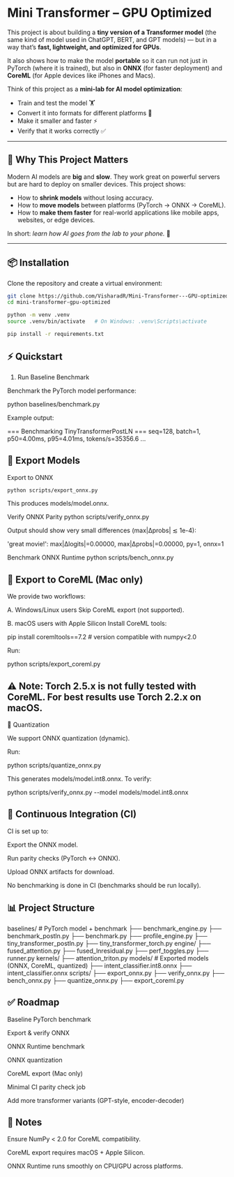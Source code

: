 # Mini Transformer – GPU Optimized


This project is about building a **tiny version of a Transformer model** (the same kind of model used in ChatGPT, BERT, and GPT models) — but in a way that’s **fast, lightweight, and optimized for GPUs**.  

It also shows how to make the model **portable** so it can run not just in PyTorch (where it is trained), but also in **ONNX** (for faster deployment) and **CoreML** (for Apple devices like iPhones and Macs).  

Think of this project as a **mini-lab for AI model optimization**:  
- Train and test the model 🏋️  
- Convert it into formats for different platforms 🔄  
- Make it smaller and faster ⚡  
- Verify that it works correctly ✅  

---

## 🌟 Why This Project Matters  

Modern AI models are **big** and **slow**. They work great on powerful servers but are hard to deploy on smaller devices. This project shows:  

- How to **shrink models** without losing accuracy.  
- How to **move models** between platforms (PyTorch → ONNX → CoreML).  
- How to **make them faster** for real-world applications like mobile apps, websites, or edge devices.  

In short: *learn how AI goes from the lab to your phone.* 📱  

---

## 📦 Installation

Clone the repository and create a virtual environment:
```bash
git clone https://github.com/VisharadR/Mini-Transformer---GPU-optimized.git
cd mini-transformer-gpu-optimized
```
```bash
python -m venv .venv
source .venv/bin/activate   # On Windows: .venv\Scripts\activate

pip install -r requirements.txt 
```
## ⚡ Quickstart
1. Run Baseline Benchmark

Benchmark the PyTorch model performance:

python baselines/benchmark.py


Example output:

=== Benchmarking TinyTransformerPostLN ===
seq=128, batch=1, p50=4.00ms, p95=4.01ms, tokens/s=35356.6
...

## 🔄 Export Models

Export to ONNX
```bash
python scripts/export_onnx.py
```

This produces models/model.onnx.

Verify ONNX Parity
python scripts/verify_onnx.py


Output should show very small differences (max|Δprobs| ≲ 1e-4):

'great movie!': max|Δlogits|=0.00000, max|Δprobs|=0.00000, py=1, onnx=1

Benchmark ONNX Runtime
python scripts/bench_onnx.py

## 🍏 Export to CoreML (Mac only)


We provide two workflows:

A. Windows/Linux users
Skip CoreML export (not supported).

B. macOS users with Apple Silicon
Install CoreML tools:

pip install coremltools==7.2  # version compatible with numpy<2.0


Run:

python scripts/export_coreml.py


## ⚠️ Note: Torch 2.5.x is not fully tested with CoreML. For best results use Torch 2.2.x on macOS.


🔧 Quantization

We support ONNX quantization (dynamic).

Run:

python scripts/quantize_onnx.py


This generates models/model.int8.onnx.
To verify:

python scripts/verify_onnx.py --model models/model.int8.onnx

## 🧪 Continuous Integration (CI)

CI is set up to:

Export the ONNX model.

Run parity checks (PyTorch ↔ ONNX).

Upload ONNX artifacts for download.

No benchmarking is done in CI (benchmarks should be run locally).

## 📊 Project Structure

baselines/           # PyTorch model + benchmark
  ├── benchmark_engine.py
  ├── benchmark_postln.py
  ├── benchmark.py
  ├── profile_engine.py
  ├── tiny_transformer_postln.py
  ├── tiny_transformer_torch.py
engine/
  ├── fused_attention.py
  ├── fused_lnresidual.py
  ├── perf_toggles.py
  ├── runner.py
kernels/
  ├── attention_triton.py
models/              # Exported models (ONNX, CoreML, quantized)
  ├── intent_classifier.int8.onnx
  ├── intent_classifier.onnx
scripts/
  ├── export_onnx.py
  ├── verify_onnx.py
  ├── bench_onnx.py
  ├── quantize_onnx.py
  ├── export_coreml.py 

## ✅ Roadmap


 Baseline PyTorch benchmark

 Export & verify ONNX

 ONNX Runtime benchmark

 ONNX quantization

 CoreML export (Mac only)

 Minimal CI parity check job

 Add more transformer variants (GPT-style, encoder-decoder)

## 📌 Notes


Ensure NumPy < 2.0 for CoreML compatibility.

CoreML export requires macOS + Apple Silicon.

ONNX Runtime runs smoothly on CPU/GPU across platforms.
